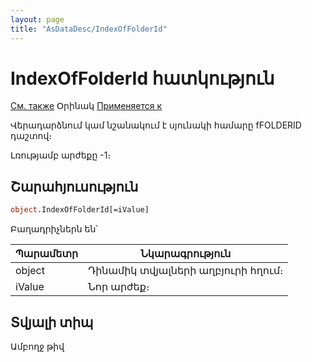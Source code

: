```yaml
---
layout: page
title: "AsDataDesc/IndexOfFolderId"
---
```


# IndexOfFolderId հատկություն
        
[См. также](../AsDataDesc.md) Օրինակ [Применяется к](../AsDataDesc.md)
        
Վերադարձնում կամ նշանակում է սյունակի համարը fFOLDERID դաշտով։

Լռությամբ արժեքը -1։

## Շարահյուսություն

``` vb
object.IndexOfFolderId[=iValue] 
```

Բաղադրիչներն են՝


| Պարամետր | Նկարագրություն |
|--|--|
|  object  | Դինամիկ տվյալների աղբյուրի հղում։ |
| iValue | Նոր արժեք։ |

## Տվյալի տիպ

Ամբողջ թիվ